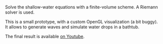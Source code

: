 Solve the shallow-water equations with a finite-volume scheme.
A Riemann solver is used.

This is a small prototype, with a custom OpenGL visualization (a bit buggy).
It allows to generate waves and simulate water drops in a bathtub.

The final result is available [on Youtube](http://youtu.be/Syvi0RdXF6A).
